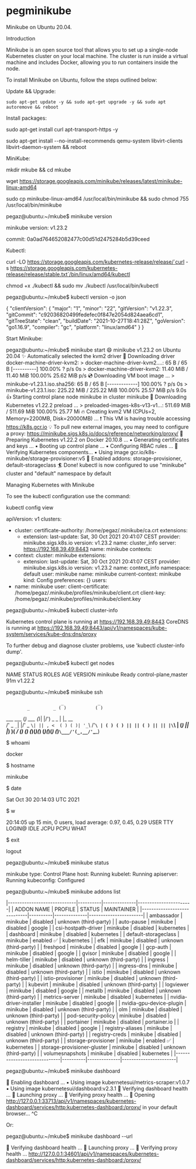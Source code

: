 # pegminikube
Minikube on Ubuntu 20.04.

Introduction

Minikube is an open source tool that allows you to set up a single-node Kubernetes cluster on your local machine.
The cluster is run inside a virtual machine and includes Docker, allowing you to run containers inside the node.

To install Minikube on Ubuntu, follow the steps outlined below:

Update && Upgrade:

```
sudo apt-get update -y && sudo apt-get upgrade -y && sudo apt autoremove && reboot
```

Install packages:

sudo apt-get install curl apt-transport-https -y

sudo apt-get install --no-install-recommends qemu-system libvirt-clients libvirt-daemon-system && reboot

MiniKube:

mkdir mkube && cd mkube

wget https://storage.googleapis.com/minikube/releases/latest/minikube-linux-amd64

sudo cp minikube-linux-amd64 /usr/local/bin/minikube && sudo chmod 755 /usr/local/bin/minikube


pegaz@ubuntu:~/mkube$ minikube version

minikube version: v1.23.2

commit: 0a0ad764652082477c00d51d2475284b5d39ceed


Kubectl:

curl -LO https://storage.googleapis.com/kubernetes-release/release/`curl -s https://storage.googleapis.com/kubernetes-release/release/stable.txt`/bin/linux/amd64/kubectl

chmod +x ./kubectl && sudo mv ./kubectl /usr/local/bin/kubectl

pegaz@ubuntu:~/mkube$ kubectl version -o json

{
  "clientVersion": {
    "major": "1",
    "minor": "22",
    "gitVersion": "v1.22.3",
    "gitCommit": "c92036820499fedefec0f847e2054d824aea6cd1",
    "gitTreeState": "clean",
    "buildDate": "2021-10-27T18:41:28Z",
    "goVersion": "go1.16.9",
    "compiler": "gc",
    "platform": "linux/amd64"
  }
}

Start Minikube:

pegaz@ubuntu:~/mkube$ minikube start
😄  minikube v1.23.2 on Ubuntu 20.04
✨  Automatically selected the kvm2 driver
💾  Downloading driver docker-machine-driver-kvm2:
    > docker-machine-driver-kvm2....: 65 B / 65 B [----------] 100.00% ? p/s 0s
    > docker-machine-driver-kvm2: 11.40 MiB / 11.40 MiB  100.00% 25.62 MiB p/s 
💿  Downloading VM boot image ...
    > minikube-v1.23.1.iso.sha256: 65 B / 65 B [-------------] 100.00% ? p/s 0s
    > minikube-v1.23.1.iso: 225.22 MiB / 225.22 MiB  100.00% 25.57 MiB p/s 9.0s
👍  Starting control plane node minikube in cluster minikube
💾  Downloading Kubernetes v1.22.2 preload ...
    > preloaded-images-k8s-v13-v1...: 511.69 MiB / 511.69 MiB  100.00% 25.77 Mi
🔥  Creating kvm2 VM (CPUs=2, Memory=2200MB, Disk=20000MB) ...
❗  This VM is having trouble accessing https://k8s.gcr.io
💡  To pull new external images, you may need to configure a proxy: https://minikube.sigs.k8s.io/docs/reference/networking/proxy/
🐳  Preparing Kubernetes v1.22.2 on Docker 20.10.8 ...
    ▪ Generating certificates and keys ...
    ▪ Booting up control plane ...
    ▪ Configuring RBAC rules ...
🔎  Verifying Kubernetes components...
    ▪ Using image gcr.io/k8s-minikube/storage-provisioner:v5
🌟  Enabled addons: storage-provisioner, default-storageclass
🏄  Done! kubectl is now configured to use "minikube" cluster and "default" namespace by default


Managing Kubernetes with Minikube

To see the kubectl configuration use the command:

kubectl config view


apiVersion: v1
clusters:
- cluster:
    certificate-authority: /home/pegaz/.minikube/ca.crt
    extensions:
    - extension:
        last-update: Sat, 30 Oct 2021 20:41:07 CEST
        provider: minikube.sigs.k8s.io
        version: v1.23.2
      name: cluster_info
    server: https://192.168.39.49:8443
  name: minikube
contexts:
- context:
    cluster: minikube
    extensions:
    - extension:
        last-update: Sat, 30 Oct 2021 20:41:07 CEST
        provider: minikube.sigs.k8s.io
        version: v1.23.2
      name: context_info
    namespace: default
    user: minikube
  name: minikube
current-context: minikube
kind: Config
preferences: {}
users:
- name: minikube
  user:
    client-certificate: /home/pegaz/.minikube/profiles/minikube/client.crt
    client-key: /home/pegaz/.minikube/profiles/minikube/client.key
    
    
pegaz@ubuntu:~/mkube$ kubectl cluster-info

Kubernetes control plane is running at https://192.168.39.49:8443
CoreDNS is running at https://192.168.39.49:8443/api/v1/namespaces/kube-system/services/kube-dns:dns/proxy

To further debug and diagnose cluster problems, use 'kubectl cluster-info dump'.


pegaz@ubuntu:~/mkube$ kubectl get nodes

NAME       STATUS   ROLES                  AGE   VERSION
minikube   Ready    control-plane,master   91m   v1.22.2


pegaz@ubuntu:~/mkube$ minikube ssh

                         _             _            
            _         _ ( )           ( )           
  ___ ___  (_)  ___  (_)| |/')  _   _ | |_      __  
/' _ ` _ `\| |/' _ `\| || , <  ( ) ( )| '_`\  /'__`\
| ( ) ( ) || || ( ) || || |\`\ | (_) || |_) )(  ___/
(_) (_) (_)(_)(_) (_)(_)(_) (_)`\___/'(_,__/'`\____)


$ whoami

docker

$ hostname

minikube

$ date

Sat Oct 30 20:14:03 UTC 2021

$ w

 20:14:05 up 15 min,  0 users,  load average: 0.97, 0.45, 0.29
USER     TTY        LOGIN@   IDLE   JCPU   PCPU WHAT

$ exit

logout


pegaz@ubuntu:~/mkube$ minikube status

minikube
type: Control Plane
host: Running
kubelet: Running
apiserver: Running
kubeconfig: Configured

pegaz@ubuntu:~/mkube$ minikube addons list

|-----------------------------|----------|--------------|-----------------------|
|         ADDON NAME          | PROFILE  |    STATUS    |      MAINTAINER       |
|-----------------------------|----------|--------------|-----------------------|
| ambassador                  | minikube | disabled     | unknown (third-party) |
| auto-pause                  | minikube | disabled     | google                |
| csi-hostpath-driver         | minikube | disabled     | kubernetes            |
| dashboard                   | minikube | disabled     | kubernetes            |
| default-storageclass        | minikube | enabled ✅   | kubernetes            |
| efk                         | minikube | disabled     | unknown (third-party) |
| freshpod                    | minikube | disabled     | google                |
| gcp-auth                    | minikube | disabled     | google                |
| gvisor                      | minikube | disabled     | google                |
| helm-tiller                 | minikube | disabled     | unknown (third-party) |
| ingress                     | minikube | disabled     | unknown (third-party) |
| ingress-dns                 | minikube | disabled     | unknown (third-party) |
| istio                       | minikube | disabled     | unknown (third-party) |
| istio-provisioner           | minikube | disabled     | unknown (third-party) |
| kubevirt                    | minikube | disabled     | unknown (third-party) |
| logviewer                   | minikube | disabled     | google                |
| metallb                     | minikube | disabled     | unknown (third-party) |
| metrics-server              | minikube | disabled     | kubernetes            |
| nvidia-driver-installer     | minikube | disabled     | google                |
| nvidia-gpu-device-plugin    | minikube | disabled     | unknown (third-party) |
| olm                         | minikube | disabled     | unknown (third-party) |
| pod-security-policy         | minikube | disabled     | unknown (third-party) |
| portainer                   | minikube | disabled     | portainer.io          |
| registry                    | minikube | disabled     | google                |
| registry-aliases            | minikube | disabled     | unknown (third-party) |
| registry-creds              | minikube | disabled     | unknown (third-party) |
| storage-provisioner         | minikube | enabled ✅   | kubernetes            |
| storage-provisioner-gluster | minikube | disabled     | unknown (third-party) |
| volumesnapshots             | minikube | disabled     | kubernetes            |
|-----------------------------|----------|--------------|-----------------------|

pegaz@ubuntu:~/mkube$ minikube dashboard

🔌  Enabling dashboard ...
    ▪ Using image kubernetesui/metrics-scraper:v1.0.7
    ▪ Using image kubernetesui/dashboard:v2.3.1
🤔  Verifying dashboard health ...
🚀  Launching proxy ...
🤔  Verifying proxy health ...
🎉  Opening http://127.0.0.1:33713/api/v1/namespaces/kubernetes-dashboard/services/http:kubernetes-dashboard:/proxy/ in your default browser...
^C

Or:

pegaz@ubuntu:~/mkube$ minikube dashboard --url

🤔  Verifying dashboard health ...
🚀  Launching proxy ...
🤔  Verifying proxy health ...
http://127.0.0.1:34601/api/v1/namespaces/kubernetes-dashboard/services/http:kubernetes-dashboard:/proxy/














